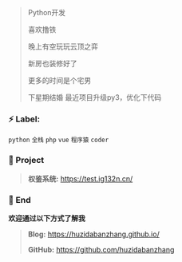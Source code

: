 > Python开发
>
> 喜欢撸铁 
>
> 晚上有空玩玩云顶之弈 
>
> 新房也装修好了
>
> 更多的时间是个宅男
>
> 下星期结婚 最近项目升级py3，优化下代码

### ⚡ Label:

`python`  `全栈`  `php`  `vue`  `程序猿`  `coder`

### :pushpin: Project

> **权鉴系统:** https://test.ig132n.cn/
>

### 💬 End

**欢迎通过以下方式了解我**

> **Blog:** https://huzidabanzhang.github.io/
>
> **GitHub:** https://github.com/huzidabanzhang
>


